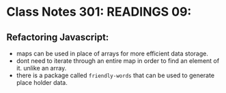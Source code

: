 # Class Notes 301: READINGS 09:

## Refactoring Javascript:

- maps can be used in place of arrays for more efficient data storage.
- dont need to iterate through an entire map in order to find an element of it. unlike an array.
- there is a package called `friendly-words` that can be used to generate place holder data.
